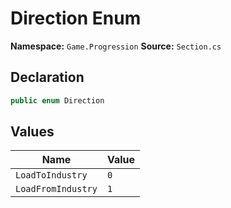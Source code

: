 # Direction Enum

**Namespace:** `Game.Progression`
**Source:** `Section.cs`

## Declaration

```csharp
public enum Direction
```

## Values

| Name | Value |
|------|-------|
| `LoadToIndustry` | `0` |
| `LoadFromIndustry` | `1` |

